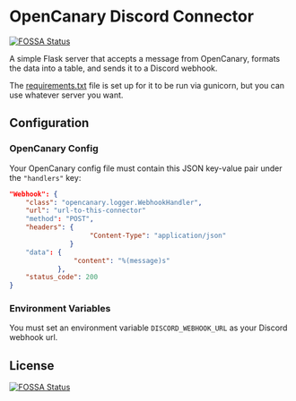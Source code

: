 # OpenCanary Discord Connector
[![FOSSA Status](https://app.fossa.com/api/projects/git%2Bgithub.com%2Fmasoncfrancis%2Fopencanary-discord-connector.svg?type=shield)](https://app.fossa.com/projects/git%2Bgithub.com%2Fmasoncfrancis%2Fopencanary-discord-connector?ref=badge_shield)


A simple Flask server that accepts a message from OpenCanary, formats the data into a table, and sends it to a Discord webhook.

The [requirements.txt](requirements.txt) file is set up for it to be run via gunicorn, but you can use whatever server you want. 

## Configuration

### OpenCanary Config

Your OpenCanary config file must contain this JSON key-value pair under the `"handlers"` key:

```json
"Webhook": {
    "class": "opencanary.logger.WebhookHandler",
    "url": "url-to-this-connector"
    "method": "POST",
    "headers": {
                    "Content-Type": "application/json"
               }
    "data": {
                "content": "%(message)s"
            },
    "status_code": 200
}
```

### Environment Variables

You must set an environment variable `DISCORD_WEBHOOK_URL` as your Discord webhook url.


## License
[![FOSSA Status](https://app.fossa.com/api/projects/git%2Bgithub.com%2Fmasoncfrancis%2Fopencanary-discord-connector.svg?type=large)](https://app.fossa.com/projects/git%2Bgithub.com%2Fmasoncfrancis%2Fopencanary-discord-connector?ref=badge_large)